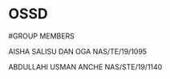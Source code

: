 # OSSD

#GROUP MEMBERS

AISHA SALISU DAN OGA      NAS/TE/19/1095

ABDULLAHI USMAN ANCHE     NAS/STE/19/1140
